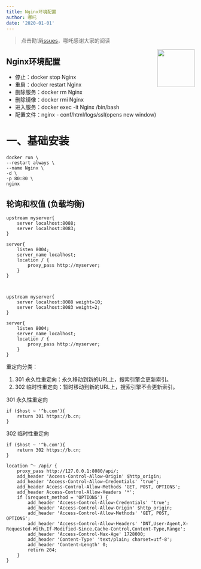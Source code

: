 ```yaml
---
title: Nginx环境配置
author: 哪吒
date: '2020-01-01'
---
```


> 点击勘误[issues](https://github.com/webVueBlog/JavaPlusDoc/issues)，哪吒感谢大家的阅读

<img align="right" width="100" src="https://cdn.jsdelivr.net/gh/YunYouJun/yun/images/yun-alpha-compressed.png">

## Nginx环境配置

* 停止：docker stop Nginx
* 重启：docker restart Nginx
* 删除服务：docker rm Nginx
* 删除镜像：docker rmi Nginx
* 进入服务：docker exec -it Nginx /bin/bash
* 配置文件：nginx - conf/html/logs/ssl(opens new window)

# 一、基础安装

```
docker run \
--restart always \
--name Nginx \
-d \
-p 80:80 \
nginx

```

## 轮询和权值 (负载均衡)

```
upstream myserver{
    server localhost:8088;
    server localhost:8083;
}

server{
    listen 8004;
    server_name localhost;
    location / {
        proxy_pass http://myserver;
    }
}



upstream myserver{
    server localhost:8088 weight=10;
    server localhost:8083 weight=2;
}

server{
    listen 8004;
    server_name localhost;
    location / {
        proxy_pass http://myserver;
    }
}
```

重定向分类：

1. 301 永久性重定向：永久移动到新的URL上，搜索引擎会更新索引。
2. 302 临时性重定向：暂时移动到新的URL上，搜索引擎不会更新索引。

301 永久性重定向

```
if ($host ~ '^b.com'){
    return 301 https://b.cn;
}
```

302 临时性重定向

```
if ($host ~ '^b.com'){
    return 302 https://b.cn;
}
```

```
location ^~ /api/ {
    proxy_pass http://127.0.0.1:8080/api/;
    add_header 'Access-Control-Allow-Origin' $http_origin;
    add_header 'Access-Control-Allow-Credentials' 'true';
    add_header Access-Control-Allow-Methods 'GET, POST, OPTIONS';
    add_header Access-Control-Allow-Headers '*';
    if ($request_method = 'OPTIONS') {
        add_header 'Access-Control-Allow-Credentials' 'true';
        add_header 'Access-Control-Allow-Origin' $http_origin;
        add_header 'Access-Control-Allow-Methods' 'GET, POST, OPTIONS';
        add_header 'Access-Control-Allow-Headers' 'DNT,User-Agent,X-Requested-With,If-Modified-Since,Cache-Control,Content-Type,Range';
        add_header 'Access-Control-Max-Age' 1728000;
        add_header 'Content-Type' 'text/plain; charset=utf-8';
        add_header 'Content-Length' 0;
        return 204;
    }
}
```

